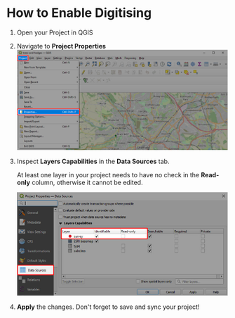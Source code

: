 # How to Enable Digitising

1. Open your <MainPlatformName /> Project in QGIS
2. Navigate to **Project Properties**
   ![QGIS Project Properties](./qgis-project-properties.jpg "QGIS Project Properties")
   
3. Inspect **Layers Capabilities** in the **Data Sources** tab.

   At least one layer in your project needs to have no check in the **Read-only** column, otherwise it cannot be edited.
   
   ![QGIS data sources enable digitising](./qgis_digitising.jpg "QGIS data sources enable digitising")
   
4. **Apply** the changes. Don't forget to save and sync your project!
